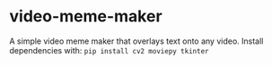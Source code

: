 # video-meme-maker
A simple video meme maker that overlays text onto any video.
Install dependencies with: ```pip install cv2 moviepy tkinter```
